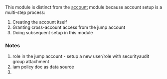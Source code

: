 This module is distinct from the [account](../account/) module because account setup is a multi-step process:

1. Creating the account itself
1. Granting cross-account access from the jump account
1. Doing subsequent setup in this module


### Notes
1. role in the jump account - setup a new user/role with securityaudit group attachment
1. iam policy doc as data source 
1. 